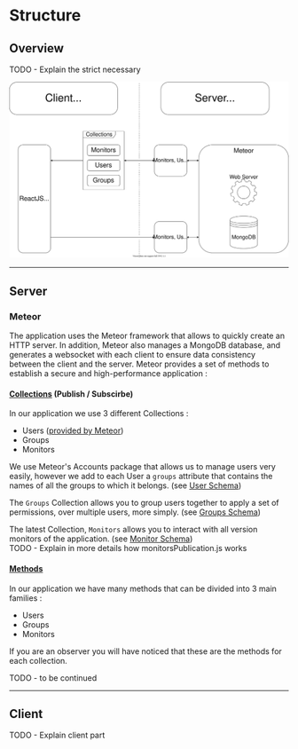 # Structure

## Overview

TODO - Explain the strict necessary

![Application structure](img/structure.svg)

---

## Server

### Meteor

The application uses the Meteor framework that allows to quickly create an HTTP server. In addition, Meteor also manages a MongoDB database, and generates a websocket with each client to ensure data consistency between the client and the server. Meteor provides a set of methods to establish a secure and high-performance application :

#### [Collections](https://docs.meteor.com/api/collections.html) (Publish / Subscirbe)

In our application we use 3 different Collections :

- Users ([provided by Meteor](https://docs.meteor.com/api/accounts.html))
- Groups
- Monitors

We use Meteor's Accounts package that allows us to manage users very easily, however we add to each User a `groups` attribute that contains the names of all the groups to which it belongs. (see [User Schema](/data_schema/#user))

The `Groups` Collection allows you to group users together to apply a set of permissions, over multiple users, more simply. (see [Groups Schema](/data_schema/#groups))

The latest Collection, `Monitors` allows you to interact with all version monitors of the application. (see [Monitor Schema](/data_schema/#monitors))  
TODO - Explain in more details how monitorsPublication.js works

#### [Methods](https://docs.meteor.com/api/methods.html)

In our application we have many methods that can be divided into 3 main families :

- Users
- Groups
- Monitors

If you are an observer you will have noticed that these are the methods for each collection.

TODO - to be continued

---

## Client

TODO - Explain client part
